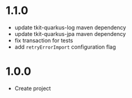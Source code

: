 # 1.1.0

* update tkit-quarkus-log maven dependency
* update tkit-quarkus-jpa maven dependency
* fix transaction for tests
* add `retryErrorImport` configuration flag

# 1.0.0

* Create project